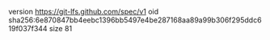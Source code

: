 version https://git-lfs.github.com/spec/v1
oid sha256:6e870847bb4eebc1396bb5497e4be287168aa89a99b306f295ddc619f037f344
size 81
